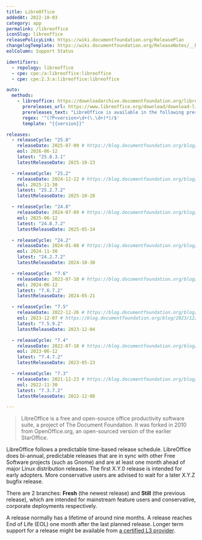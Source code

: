 ```yaml
---
title: LibreOffice
addedAt: 2022-10-03
category: app
permalink: /libreoffice
iconSlug: libreoffice
releasePolicyLink: https://wiki.documentfoundation.org/ReleasePlan
changelogTemplate: https://wiki.documentfoundation.org/ReleaseNotes/__RELEASE_CYCLE__
eolColumn: Support Status

identifiers:
  - repology: libreoffice
  - cpe: cpe:/a:libreoffice:libreoffice
  - cpe: cpe:2.3:a:libreoffice:libreoffice

auto:
  methods:
    - libreoffice: https://downloadarchive.documentfoundation.org/libreoffice/old/
      prereleases_url: https://www.libreoffice.org/download/download-libreoffice/
      prereleases_text: "LibreOffice is available in the following prerelease versions:"
      regex: '^(?P<version>\d+(\.\d+)*)/$'
      template: "{{version}}"

releases:
  - releaseCycle: "25.8"
    releaseDate: 2025-07-09 # https://blog.documentfoundation.org/blog/2025/02/06/libreoffice-25-2/
    eol: 2026-06-12
    latest: "25.8.3.1"
    latestReleaseDate: 2025-10-23

  - releaseCycle: "25.2"
    releaseDate: 2024-12-22 # https://blog.documentfoundation.org/blog/2025/02/06/libreoffice-25-2/
    eol: 2025-11-30
    latest: "25.2.7.2"
    latestReleaseDate: 2025-10-28

  - releaseCycle: "24.8"
    releaseDate: 2024-07-09 # https://blog.documentfoundation.org/blog/2024/08/22/libreoffice-248/
    eol: 2025-06-12
    latest: "24.8.7.2"
    latestReleaseDate: 2025-05-14

  - releaseCycle: "24.2"
    releaseDate: 2024-01-08 # https://blog.documentfoundation.org/blog/2024/01/31/libreoffice-24-2/
    eol: 2024-11-30
    latest: "24.2.7.2"
    latestReleaseDate: 2024-10-30

  - releaseCycle: "7.6"
    releaseDate: 2023-07-10 # https://blog.documentfoundation.org/blog/2023/08/21/libreoffice-7-6-community/
    eol: 2024-06-12
    latest: "7.6.7.2"
    latestReleaseDate: 2024-05-21

  - releaseCycle: "7.5"
    releaseDate: 2022-12-26 # https://blog.documentfoundation.org/blog/2023/02/02/tdf-announces-libreoffice-75-community/
    eol: 2023-12-07 # https://blog.documentfoundation.org/blog/2023/12/07/libreoffice-764-and-759/
    latest: "7.5.9.2"
    latestReleaseDate: 2023-12-04

  - releaseCycle: "7.4"
    releaseDate: 2022-07-10 # https://blog.documentfoundation.org/blog/2022/08/18/libreoffice-7-4-community/
    eol: 2023-06-12
    latest: "7.4.7.2"
    latestReleaseDate: 2023-05-23

  - releaseCycle: "7.3"
    releaseDate: 2021-12-23 # https://blog.documentfoundation.org/blog/2022/02/02/libreoffice-73-community/
    eol: 2022-11-30
    latest: "7.3.7.2"
    latestReleaseDate: 2022-12-08

---
```


> LibreOffice is a free and open-source office productivity software suite, a project of The
> Document Foundation. It was forked in 2010 from OpenOffice.org, an open-sourced version of the
> earlier StarOffice.

LibreOffice follows a predictable time-based release schedule. LibreOffice does bi-annual,
predictable releases that are in sync with other Free Software projects (such as Gnome) and are at
least one month ahead of major Linux distribution releases. The first X.Y.0 release is intended for
early adopters. More conservative users are advised to wait for a later X.Y.Z bugfix release.

There are 2 branches: **Fresh** (the newest release) and **Still** (the previous release), which are
intended for mainstream feature users and conservative, corporate deployments respectively.

A release normally has a lifetime of around nine months. A release reaches End of Life (EOL) one
month after the last planned release. Longer term support for a release might be available from
[a certified L3 provider](https://www.documentfoundation.org/gethelp/developers/).
